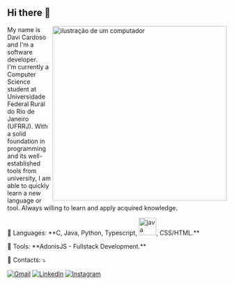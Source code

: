 ## Hi there 👋 

<img src="https://raw.githubusercontent.com/MicaelliMedeiros/micaellimedeiros/master/image/computer-illustration.png" alt="ilustração de um computador" min-width="400px" max-width="400px" width="400px" align="right">

<p align="left"> 
  My name is Davi Cardoso and I'm a software developer.<br>
  I'm currently a Computer Science student at Universidade Federal Rural do Rio de Janeiro (UFRRJ). With a solid foundation in programming and its well-established tools from university, I am able to quickly learn a new language or tool. Always willing to learn and apply acquired knowledge.
</p>

<p align="left">
  🦄 Languages: **C, Java, Python, Typescript, <img src="https://skillicons.dev/icons?i=java" height="40" alt="java logo" />, CSS/HTML.**
</p>

<p align="left">
  💼 Tools: **AdonisJS - Fullstack Development.**
</p>

<p align="left">
  💌 Contacts: ⤵️
</p>

<p align="left">
  <a href="#" title="Gmail">
  <img src="https://img.shields.io/badge/-Gmail-FF0000?style=flat-square&labelColor=FF0000&logo=gmail&logoColor=white&link=https://mail.google.com/mail/u/davideoliveira2003@gmail.com." alt="Gmail"/></a>
  <a href="#" title="LinkedIn">
  <img src="https://img.shields.io/badge/-Linkedin-0e76a8?style=flat-square&logo=Linkedin&logoColor=white&link=https://www.linkedin.com/in/davi-cardoso-874417331/" alt="LinkedIn"/></a>
  <a href="#" title="Instagram">
  <img src="https://img.shields.io/badge/-Instagram-DF0174?style=flat-square&labelColor=DF0174&logo=instagram&logoColor=white&link=https://www.instagram.com/davicardoso333/" alt="Instagram"/></a>
</p>
